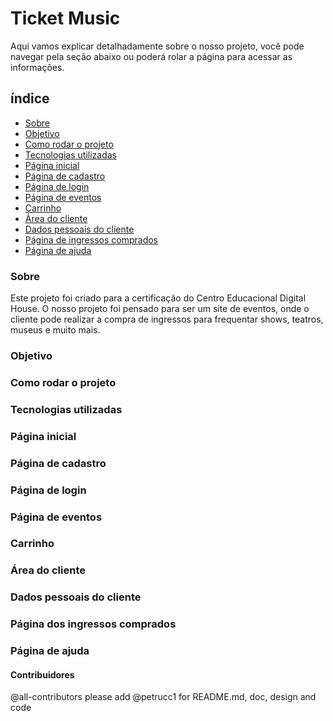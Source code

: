 # Ticket Music
Aqui vamos explicar detalhadamente sobre o nosso projeto, você pode navegar pela seção abaixo ou poderá rolar a página para acessar as informações.

## índice
* [Sobre](#Sobre)
* [Objetivo](#Objetivo)
* [Como rodar o projeto](#Como-rodar-o-projeto)
* [Tecnologias utilizadas](#Tecnologias-utilizadas)
* [Página inicial](#Página-inicial)
* [Página de cadastro](#Página-de-cadastro)
* [Página de login](#Página-de-login)
* [Página de eventos](#Página-de-eventos)
* [Carrinho](#Carrinho)
* [Área do cliente](#Área-do-cliente)
* [Dados pessoais do cliente](#Dados-pessoais-do-cliente)
* [Página de ingressos comprados](#Página-de-ingressos-comprados)
* [Página de ajuda](#Página-de-ajuda)



### Sobre
Este projeto foi criado para a certificação do Centro Educacional Digital House. O nosso projeto foi pensado para ser um site de eventos, onde o cliente pode realizar a compra de ingressos para frequentar shows, teatros, museus e muito mais.

### Objetivo

### Como rodar o projeto

### Tecnologias utilizadas

### Página inicial

### Página de cadastro

### Página de login

### Página de eventos

### Carrinho

### Área do cliente

### Dados pessoais do cliente

### Página dos ingressos comprados

### Página de ajuda

#### Contribuidores
@all-contributors please add @petrucc1 for README.md, doc, design and code